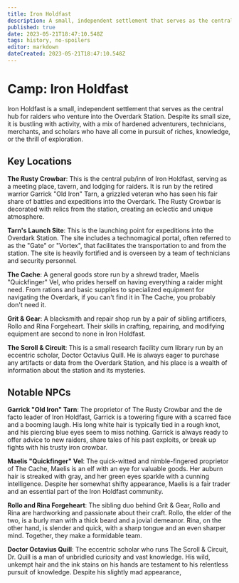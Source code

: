 ```yaml
---
title: Iron Holdfast
description: A small, independent settlement that serves as the central hub for raiders who venture into the Overdark Station.
published: true
date: 2023-05-21T18:47:10.548Z
tags: history, no-spoilers
editor: markdown
dateCreated: 2023-05-21T18:47:10.548Z
---
```


# Camp: Iron Holdfast

Iron Holdfast is a small, independent settlement that serves as the central hub for raiders who venture into the Overdark Station. Despite its small size, it is bustling with activity, with a mix of hardened adventurers, technicians, merchants, and scholars who have all come in pursuit of riches, knowledge, or the thrill of exploration.

## Key Locations

**The Rusty Crowbar**: This is the central pub/inn of Iron Holdfast, serving as a meeting place, tavern, and lodging for raiders. It is run by the retired warrior Garrick "Old Iron" Tarn, a grizzled veteran who has seen his fair share of battles and expeditions into the Overdark. The Rusty Crowbar is decorated with relics from the station, creating an eclectic and unique atmosphere.

**Tarn's Launch Site**: This is the launching point for expeditions into the Overdark Station. The site includes a technomagical portal, often referred to as the "Gate" or "Vortex", that facilitates the transportation to and from the station. The site is heavily fortified and is overseen by a team of technicians and security personnel.

**The Cache**: A general goods store run by a shrewd trader, Maelis "Quickfinger" Vel, who prides herself on having everything a raider might need. From rations and basic supplies to specialized equipment for navigating the Overdark, if you can't find it in The Cache, you probably don't need it.

**Grit & Gear**: A blacksmith and repair shop run by a pair of sibling artificers, Rollo and Rina Forgeheart. Their skills in crafting, repairing, and modifying equipment are second to none in Iron Holdfast.

**The Scroll & Circuit**: This is a small research facility cum library run by an eccentric scholar, Doctor Octavius Quill. He is always eager to purchase any artifacts or data from the Overdark Station, and his place is a wealth of information about the station and its mysteries.

## Notable NPCs

**Garrick "Old Iron" Tarn**: The proprietor of The Rusty Crowbar and the de facto leader of Iron Holdfast, Garrick is a towering figure with a scarred face and a booming laugh. His long white hair is typically tied in a rough knot, and his piercing blue eyes seem to miss nothing. Garrick is always ready to offer advice to new raiders, share tales of his past exploits, or break up fights with his trusty iron crowbar.

**Maelis "Quickfinger" Vel**: The quick-witted and nimble-fingered proprietor of The Cache, Maelis is an elf with an eye for valuable goods. Her auburn hair is streaked with gray, and her green eyes sparkle with a cunning intelligence. Despite her somewhat shifty appearance, Maelis is a fair trader and an essential part of the Iron Holdfast community.

**Rollo and Rina Forgeheart**: The sibling duo behind Grit & Gear, Rollo and Rina are hardworking and passionate about their craft. Rollo, the elder of the two, is a burly man with a thick beard and a jovial demeanor. Rina, on the other hand, is slender and quick, with a sharp tongue and an even sharper mind. Together, they make a formidable team.

**Doctor Octavius Quill**: The eccentric scholar who runs The Scroll & Circuit, Dr. Quill is a man of unbridled curiosity and vast knowledge. His wild, unkempt hair and the ink stains on his hands are testament to his relentless pursuit of knowledge. Despite his slightly mad appearance,
